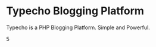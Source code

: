 Typecho Blogging Platform
=========================

Typecho is a PHP Blogging Platform. Simple and Powerful.

5
